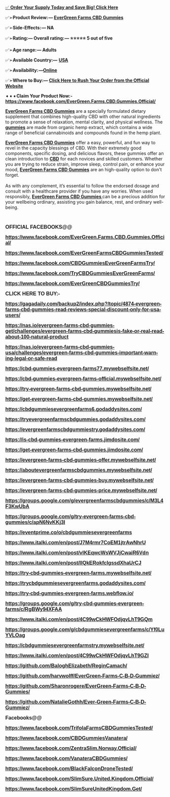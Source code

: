 <p align="left"><a href="https://www.facebook.com/EverGreen.Farms.CBD.Gummies.Official/">✅ <span lang="en-US"><strong>Order Your Supply Today and Save Big! Click Here</strong></span></a></p>
<p align="left">✅➢<span lang="en-US"><strong>Product Review: &mdash; </strong></span><a href="https://www.facebook.com/EverGreen.Farms.CBD.Gummies.Official/"><span lang="en-US"><strong>EverGreen Farms CBD Gummies</strong></span></a></p>
<p align="left">✅➢<strong>Side-Effects: &mdash; NA</strong></p>
<p align="left">✅➢<strong>Rating:&mdash; Overall rating: &mdash; ⭐⭐⭐⭐⭐ 5 out of five</strong></p>
<p align="left">✅➢<strong>Age range: &mdash; Adults</strong></p>
<p align="left">✅➢<span lang="en-US"><strong>Available Country:&mdash;  </strong></span><a href="https://www.facebook.com/EverGreen.Farms.CBD.Gummies.Official/"><span lang="en-US"><strong>USA</strong></span></a></p>
<p align="left">✅➢<span lang="en-US"><strong>Availability: &mdash;</strong></span><a href="https://www.facebook.com/EverGreen.Farms.CBD.Gummies.Official/"><strong>Online</strong></a></p>
<p align="left">✅➢<strong>Where to Buy:&mdash; <a href="https://www.facebook.com/EverGreen.Farms.CBD.Gummies.Official/">Click Here to Rush Your Order from the Official Website</a></strong></p>
<p align="left">➧➧➧<span lang="en-US"><strong>Claim Your Product Now:- </strong></span><a href="https://www.facebook.com/EverGreen.Farms.CBD.Gummies.Official/"><span lang="en-US"><u><strong>https://www.facebook.com/EverGreen.Farms.CBD.Gummies.Official/</strong></u></span></a></p>
<p><strong><strong><a href="https://www.facebook.com/EverGreen.Farms.CBD.Gummies.Official/">EverGreen Farms CBD Gummies</a> </strong></strong>are a specially formulated dietary supplement that combines high-quality CBD with other natural ingredients to promote a sense of relaxation, mental clarity, and physical wellness. The <a href="https://www.facebook.com/EverGreen.Farms.CBD.Gummies.Official/"><strong>gummies</strong></a> are made from organic hemp extract, which contains a wide range of beneficial cannabinoids and compounds found in the hemp plant.</p>
<p><a href="https://www.facebook.com/EverGreen.Farms.CBD.Gummies.Official/"><strong>EverGreen Farms CBD Gummies</strong></a> offer a easy, powerful, and fun way to revel in the capacity blessings of CBD. With their extremely good components, specific dosing, and delicious flavors, these gummies offer an clean introduction to <a href="https://www.facebook.com/EverGreen.Farms.CBD.Gummies.Official/"><strong>CBD</strong></a> for each novices and skilled customers. Whether you are trying to reduce strain, improve sleep, control pain, or enhance your mood, <a href="https://www.facebook.com/EverGreen.Farms.CBD.Gummies.Official/"><strong>EverGreen Farms CBD Gummies</strong></a> are an high-quality option to don't forget.<br /> <br /> As with any complement, it&rsquo;s essential to follow the endorsed dosage and consult with a healthcare provider if you have any worries. When used responsibly, <a href="https://www.facebook.com/EverGreen.Farms.CBD.Gummies.Official/"><strong>EverGreen Farms CBD Gummies </strong></a>can be a precious addition for your wellbeing ordinary, assisting you gain balance, rest, and ordinary well-being.</p>
<p><br /> </p>
<p><strong><span style="font-family: Ubuntu, sans-serif;"><span style="font-size: medium;"><span lang="en-US">OFFICIAL FACEBOOKS@@</span></span></span></strong></p>
<p><strong><a href="https://www.facebook.com/EverGreen.Farms.CBD.Gummies.Official/"><span style="font-family: Ubuntu, sans-serif;"><span style="font-size: medium;"><span lang="en-US">https://www.facebook.com/EverGreen.Farms.CBD.Gummies.Official/</span></span></span></a></strong></p>
<p><strong><a href="https://www.facebook.com/EverGreenFarmsCBDGummiesTested/"><span style="font-family: Ubuntu, sans-serif;"><span style="font-size: medium;"><span lang="en-US">https://www.facebook.com/EverGreenFarmsCBDGummiesTested/</span></span></span></a></strong></p>
<p><strong><a href="https://www.facebook.com/CBDGummiesEverGreenFarmsTry/"><span style="font-family: Ubuntu, sans-serif;"><span style="font-size: medium;"><span lang="en-US">https://www.facebook.com/CBDGummiesEverGreenFarmsTry/</span></span></span></a></strong></p>
<p><strong><a href="https://www.facebook.com/TryCBDGummiesEverGreenFarms/"><span style="font-family: Ubuntu, sans-serif;"><span style="font-size: medium;"><span lang="en-US">https://www.facebook.com/TryCBDGummiesEverGreenFarms/</span></span></span></a></strong></p>
<p><strong><a href="https://www.facebook.com/EverGreenCBDGummiesTry/"><span style="font-family: Ubuntu, sans-serif;"><span style="font-size: medium;"><span lang="en-US">https://www.facebook.com/EverGreenCBDGummiesTry/</span></span></span></a></strong></p>
<p><strong><span style="font-family: Ubuntu, sans-serif;"><span style="font-size: medium;"><span lang="en-US">CLICK HERE TO BUY:- </span></span></span></strong></p>
<p><strong><a href="https://gagadaily.com/backup2/index.php?/topic/4874-evergreen-farms-cbd-gummies-read-reviews-special-discount-only-for-usa-users/"><span style="font-family: Ubuntu, sans-serif;"><span style="font-size: medium;"><span lang="en-US">https://gagadaily.com/backup2/index.php?/topic/4874-evergreen-farms-cbd-gummies-read-reviews-special-discount-only-for-usa-users/</span></span></span></a></strong></p>
<p><strong><a href="https://nas.io/evergreen-farms-cbd-gummies-get/challenges/evergreen-farms-cbd-gummiesis-fake-or-real-read-about-100-natural-product"><span style="font-family: Ubuntu, sans-serif;"><span style="font-size: medium;"><span lang="en-US">https://nas.io/evergreen-farms-cbd-gummies-get/challenges/evergreen-farms-cbd-gummiesis-fake-or-real-read-about-100-natural-product</span></span></span></a></strong></p>
<p><strong><a href="https://nas.io/evergreen-farms-cbd-gummies-usa/challenges/evergreen-farms-cbd-gummies-important-warning-legal-or-safe-read"><span style="font-family: Ubuntu, sans-serif;"><span style="font-size: medium;"><span lang="en-US">https://nas.io/evergreen-farms-cbd-gummies-usa/challenges/evergreen-farms-cbd-gummies-important-warning-legal-or-safe-read</span></span></span></a></strong></p>
<p><strong><a href="https://cbd-gummies-evergreen-farms77.mywebselfsite.net/"><span style="font-family: Ubuntu, sans-serif;"><span style="font-size: medium;"><span lang="en-US">https://cbd-gummies-evergreen-farms77.mywebselfsite.net/</span></span></span></a></strong></p>
<p><strong><a href="https://cbd-gummies-evergreen-farms-official.mywebselfsite.net/"><span style="font-family: Ubuntu, sans-serif;"><span style="font-size: medium;"><span lang="en-US">https://cbd-gummies-evergreen-farms-official.mywebselfsite.net/</span></span></span></a></strong></p>
<p><strong><a href="https://try-evergreen-farms-cbd-gummies.mywebselfsite.net/"><span style="font-family: Ubuntu, sans-serif;"><span style="font-size: medium;"><span lang="en-US">https://try-evergreen-farms-cbd-gummies.mywebselfsite.net/</span></span></span></a></strong></p>
<p><strong><a href="https://get-evergreen-farms-cbd-gummies.mywebselfsite.net/"><span style="font-family: Ubuntu, sans-serif;"><span style="font-size: medium;"><span lang="en-US">https://get-evergreen-farms-cbd-gummies.mywebselfsite.net/</span></span></span></a></strong></p>
<p><strong><a href="https://cbdgummiesevergreenfarms6.godaddysites.com/"><span style="font-family: Ubuntu, sans-serif;"><span style="font-size: medium;"><span lang="en-US">https://cbdgummiesevergreenfarms6.godaddysites.com/</span></span></span></a></strong></p>
<p><strong><a href="https://tryevergreenfarmscbdgummies.godaddysites.com/"><span style="font-family: Ubuntu, sans-serif;"><span style="font-size: medium;"><span lang="en-US">https://tryevergreenfarmscbdgummies.godaddysites.com/</span></span></span></a></strong></p>
<p><strong><a href="https://evergreenfarmscbdgummiestry.godaddysites.com/"><span style="font-family: Ubuntu, sans-serif;"><span style="font-size: medium;"><span lang="en-US">https://evergreenfarmscbdgummiestry.godaddysites.com/</span></span></span></a></strong></p>
<p><strong><a href="https://is-cbd-gummies-evergreen-farms.jimdosite.com/"><span style="font-family: Ubuntu, sans-serif;"><span style="font-size: medium;"><span lang="en-US">https://is-cbd-gummies-evergreen-farms.jimdosite.com/</span></span></span></a></strong></p>
<p><strong><a href="https://get-evergreen-farms-cbd-gummies.jimdosite.com/"><span style="font-family: Ubuntu, sans-serif;"><span style="font-size: medium;"><span lang="en-US">https://get-evergreen-farms-cbd-gummies.jimdosite.com/</span></span></span></a></strong></p>
<p><strong><a href="https://evergreen-farms-cbd-gummies-offer.mywebselfsite.net/"><span style="font-family: Ubuntu, sans-serif;"><span style="font-size: medium;"><span lang="en-US">https://evergreen-farms-cbd-gummies-offer.mywebselfsite.net/</span></span></span></a></strong></p>
<p><strong><a href="https://aboutevergreenfarmscbdgummies.mywebselfsite.net/"><span style="font-family: Ubuntu, sans-serif;"><span style="font-size: medium;"><span lang="en-US">https://aboutevergreenfarmscbdgummies.mywebselfsite.net/</span></span></span></a></strong></p>
<p><strong><a href="https://evergreen-farms-cbd-gummies-buy.mywebselfsite.net/"><span style="font-family: Ubuntu, sans-serif;"><span style="font-size: medium;"><span lang="en-US">https://evergreen-farms-cbd-gummies-buy.mywebselfsite.net/</span></span></span></a></strong></p>
<p><strong><a href="https://evergreen-farms-cbd-gummies-price.mywebselfsite.net/"><span style="font-family: Ubuntu, sans-serif;"><span style="font-size: medium;"><span lang="en-US">https://evergreen-farms-cbd-gummies-price.mywebselfsite.net/</span></span></span></a></strong></p>
<p><strong><a href="https://groups.google.com/g/evergreenfarmscbdgummies/c/M3L4F3KwUbA"><span style="font-family: Ubuntu, sans-serif;"><span style="font-size: medium;"><span lang="en-US">https://groups.google.com/g/evergreenfarmscbdgummies/c/M3L4F3KwUbA</span></span></span></a></strong></p>
<p><strong><a href="https://groups.google.com/g/try-evergreen-farms-cbd-gummies/c/apN6NvKKj3I"><span style="font-family: Ubuntu, sans-serif;"><span style="font-size: medium;"><span lang="en-US">https://groups.google.com/g/try-evergreen-farms-cbd-gummies/c/apN6NvKKj3I</span></span></span></a></strong></p>
<p><strong><a href="https://eventprime.co/o/cbdgummiesevergreenfarms"><span style="font-family: Ubuntu, sans-serif;"><span style="font-size: medium;"><span lang="en-US">https://eventprime.co/o/cbdgummiesevergreenfarms</span></span></span></a></strong></p>
<p><strong><a href="https://www.italki.com/en/post/J7M4rmr7CoEM1jtrAwNhrU"><span style="font-family: Ubuntu, sans-serif;"><span style="font-size: medium;"><span lang="en-US">https://www.italki.com/en/post/J7M4rmr7CoEM1jtrAwNhrU</span></span></span></a></strong></p>
<p><strong><a href="https://www.italki.com/en/post/vlKEqwcWsWVJjCwaiR6Vdn"><span style="font-family: Ubuntu, sans-serif;"><span style="font-size: medium;"><span lang="en-US">https://www.italki.com/en/post/vlKEqwcWsWVJjCwaiR6Vdn</span></span></span></a></strong></p>
<p><strong><a href="https://www.italki.com/en/post/llQkERokfcIgssdXhaUrCJ"><span style="font-family: Ubuntu, sans-serif;"><span style="font-size: medium;"><span lang="en-US">https://www.italki.com/en/post/llQkERokfcIgssdXhaUrCJ</span></span></span></a></strong></p>
<p><strong><a href="https://try-cbd-gummies-evergreen-farms.mywebselfsite.net/"><span style="font-family: Ubuntu, sans-serif;"><span style="font-size: medium;"><span lang="en-US">https://try-cbd-gummies-evergreen-farms.mywebselfsite.net/</span></span></span></a></strong></p>
<p><strong><a href="https://trycbdgummiesevergreenfarms.godaddysites.com/"><span style="font-family: Ubuntu, sans-serif;"><span style="font-size: medium;"><span lang="en-US">https://trycbdgummiesevergreenfarms.godaddysites.com/</span></span></span></a></strong></p>
<p><strong><a href="https://try-cbd-gummies-evergreen-farms.webflow.io/"><span style="font-family: Ubuntu, sans-serif;"><span style="font-size: medium;"><span lang="en-US">https://try-cbd-gummies-evergreen-farms.webflow.io/</span></span></span></a></strong></p>
<p><strong><a href="https://groups.google.com/g/try-cbd-gummies-evergreen-farms/c/RgBWy94XFAA"><span style="font-family: Ubuntu, sans-serif;"><span style="font-size: medium;"><span lang="en-US">https://groups.google.com/g/try-cbd-gummies-evergreen-farms/c/RgBWy94XF</span></span></span><span style="font-family: Ubuntu, sans-serif;"><span style="font-size: medium;"><span lang="en-US">AA</span></span></span></a></strong></p>
<p><strong><a href="https://www.italki.com/en/post/4C99wCkHWFOdjqvLhT9GQm"><span style="font-family: Ubuntu, sans-serif;"><span style="font-size: medium;"><span lang="en-US">https://www.italki.com/en/post/4C99wCkHWFOdjqvLhT9GQm</span></span></span></a></strong></p>
<p><strong><a href="https://groups.google.com/g/cbdgummiesevergreenfarms/c/Yf0LuYVLOag"><span style="font-family: Ubuntu, sans-serif;"><span style="font-size: medium;"><span lang="en-US">https://groups.google.com/g/cbdgummiesevergreenfarms/c/Yf0LuYVLOag</span></span></span></a></strong></p>
<p><strong><a href="https://cbdgummiesevergreenfarmstry.mywebselfsite.net/"><span style="font-family: Ubuntu, sans-serif;"><span style="font-size: medium;"><span lang="en-US">https://cbdgummiesevergreenfarmstry.mywebselfsite.net/</span></span></span></a></strong></p>
<p><strong><a href="https://www.italki.com/en/post/4C99wCkHWFOdjqvLhT9GZI"><span style="font-family: Ubuntu, sans-serif;"><span style="font-size: medium;"><span lang="en-US">https://www.italki.com/en/post/4C99wCkHWFOdjqvLhT9GZI</span></span></span></a></strong></p>
<p><strong><a href="https://github.com/BaloghElizabeth/ReginCamach/"><span style="font-family: Ubuntu, sans-serif;"><span style="font-size: medium;"><span lang="en-US">https://github.com/BaloghElizabeth/ReginCamach/</span></span></span></a></strong></p>
<p><strong><a href="https://github.com/harvwolff/EverGreen-Farms-C-B-D-Gummiez/"><span style="font-family: Ubuntu, sans-serif;"><span style="font-size: medium;"><span lang="en-US">https://github.com/harvwolff/EverGreen-Farms-C-B-D-Gummiez/</span></span></span></a></strong></p>
<p><strong><a href="https://github.com/Sharonrogere/EverGreen-Farms-C-B-D-Gummies/"><span style="font-family: Ubuntu, sans-serif;"><span style="font-size: medium;"><span lang="en-US">https://github.com/Sharonrogere/EverGreen-Farms-C-B-D-Gummies/</span></span></span></a></strong></p>
<p><strong><a href="https://github.com/NatalieGothh/Ever-Green-Farms-C-B-D-Gummiez/"><span style="font-family: Ubuntu, sans-serif;"><span style="font-size: medium;"><span lang="en-US">https://github.com/NatalieGothh/Ever-Green-Farms-C-B-D-Gummiez/</span></span></span></a></strong></p>
<p><strong><span style="font-family: Ubuntu, sans-serif;"><span style="font-size: medium;"><span lang="en-US">Facebooks@@</span></span></span></strong></p>
<p><strong><a href="https://www.facebook.com/TrifolaFarmsCBDGummiesTested/"><span style="font-family: Ubuntu, sans-serif;"><span style="font-size: medium;"><span lang="en-US">https://www.facebook.com/TrifolaFarmsCBDGummiesTested/</span></span></span></a></strong></p>
<p><strong><a href="https://www.facebook.com/CBDGummiesVanatera/"><span style="font-family: Ubuntu, sans-serif;"><span style="font-size: medium;"><span lang="en-US">https://www.facebook.com/CBDGummiesVanatera/</span></span></span></a></strong></p>
<p><strong><a href="https://www.facebook.com/ZentraSlim.Norway.Official/"><span style="font-family: Ubuntu, sans-serif;"><span style="font-size: medium;"><span lang="en-US">https://www.facebook.com/ZentraSlim.Norway.Official/</span></span></span></a></strong></p>
<p><strong><a href="https://www.facebook.com/VanateraCBDGummies/"><span style="font-family: Ubuntu, sans-serif;"><span style="font-size: medium;"><span lang="en-US">https://www.facebook.com/VanateraCBDGummies/</span></span></span></a></strong></p>
<p><strong><a href="https://www.facebook.com/BlackFalconDroneTested/"><span style="font-family: Ubuntu, sans-serif;"><span style="font-size: medium;"><span lang="en-US">https://www.facebook.com/BlackFalconDroneTested/</span></span></span></a></strong></p>
<p><strong><a href="https://www.facebook.com/SlimSure.United.Kingdom.Official/"><span style="font-family: Ubuntu, sans-serif;"><span style="font-size: medium;"><span lang="en-US">https://www.facebook.com/SlimSure.United.Kingdom.Official/</span></span></span></a></strong></p>
<p><strong><a href="https://www.facebook.com/SlimSureUnitedKingdom.Get/"><span style="font-family: Ubuntu, sans-serif;"><span style="font-size: medium;"><span lang="en-US">https://www.facebook.com/SlimSureUnitedKingdom.Get/</span></span></span></a></strong></p>
<p>&nbsp;</p>
